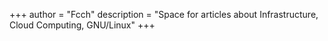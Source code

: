 +++
author = "Fcch"
description = "Space for articles about Infrastructure, Cloud Computing, GNU/Linux"
+++